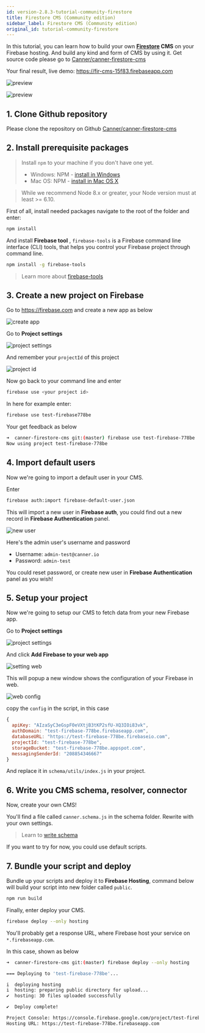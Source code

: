 ```yaml
---
id: version-2.8.3-tutorial-community-firestore
title: Firestore CMS (Community edition)
sidebar_label: Firestore CMS (Community edition)
original_id: tutorial-community-firestore
---
```


In this tutorial, you can learn how to build your own **[Firestore]((https://firebase.google.com/docs/firestore/)) CMS** on your Firebase hosting. And build any kind and form of CMS by using it. Get source code please go to [Canner/canner-firestore-cms](https://github.com/Canner/canner-firestore-cms) 

Your final result, live demo: https://fir-cms-15f83.firebaseapp.com

![preview](/docs/assets/tutorial-firebase/preview/1.png)

![preview](/docs/assets/tutorial-firebase/preview/4.png)


## 1. Clone Github repository

Please clone the repository on Github [Canner/canner-firestore-cms](https://github.com/Canner/canner-firestore-cms)

## 2. Install prerequisite packages

> Install `npm` to your machine if you don't have one yet.
> - Windows: NPM - [install in Windows](https://docs.npmjs.com/getting-started/installing-node#microsoft-windows)
> - Mac OS: NPM - [install in Mac OS X](https://docs.npmjs.com/getting-started/installing-node#apple-macos)

> While we recommend Node 8.x or greater, your Node version must at least >= 6.10.

First of all, install needed packages navigate to the root of the folder and enter:

```sh
npm install
```

And install **Firebase tool** , `firebase-tools` is a Firebase command line interface (CLI) tools, that helps you control your Firebase project through command line.

```sh
npm install -g firebase-tools
```

> Learn more about [firebase-tools](https://github.com/firebase/firebase-tools)

## 3. Create a new project on Firebase

Go to https://firebase.com and create a new app as below

![create app](/docs/assets/tutorial-firebase/create-firebase-app.png)

Go to **Project settings**

![project settings](/docs/assets/tutorial-firebase/project-settings.png)

And remember your `projectId` of this project

![project id](/docs/assets/tutorial-firebase/project-id.png)


Now go back to your command line and enter

```sh
firebase use <your project id>
```

In here for example enter:

```sh
firebase use test-firebase778be
```

Your get feedback as below

```sh
➜  canner-firestore-cms git:(master) firebase use test-firebase-778be
Now using project test-firebase-778be
```

## 4. Import default users

Now we're going to import a default user in your CMS.

Enter

```sh
firebase auth:import firebase-default-user.json
```

This will import a new user in **Firebase auth**, you could find out a new record in **Firebase Authentication** panel.

![new user](/docs/assets/tutorial-firebase/new-user.png)

Here's the admin user's username and password

- Username: `admin-test@canner.io`
- Password: `admin-test`

You could reset password, or create new user in **Firebase Authentication** panel as you wish!

## 5. Setup your project

Now we're going to setup our CMS to fetch data from your new Firebase app.

Go to **Project settings**

![project settings](/docs/assets/tutorial-firebase/project-settings.png)

And click **Add Firebase to your web app**

![setting web](/docs/assets/tutorial-firebase/setting-web.png)

This will popup a new window shows the configuration of your Firebase in web.

![web config](/docs/assets/tutorial-firebase/web-config.png)

copy the `config` in the script, in this case

```js
{
  apiKey: "AIzaSyC3eGspF0eVXtjB3tKP2sfU-XQ3IOi83vk",
  authDomain: "test-firebase-778be.firebaseapp.com",
  databaseURL: "https://test-firebase-778be.firebaseio.com",
  projectId: "test-firebase-778be",
  storageBucket: "test-firebase-778be.appspot.com",
  messagingSenderId: "208854346667"
}
```

And replace it in `schema/utils/index.js` in your project.

## 6. Write you CMS schema, resolver, connector

Now, create your own CMS!

You'll find a file called `canner.schema.js` in the schema folder. Rewrite with your own settings.

> Learn to [write schema](schema-overview.md)

If you want to try for now, you could use default scripts.


## 7. Bundle your script and deploy

Bundle up your scripts and deploy it to **Firebase Hosting**, command below will build your script into new folder called `public`.

```sh
npm run build
```

Finally, enter deploy your CMS.

```sh
firebase deploy --only hosting
```

You'll probably get a response URL, where Firebase host your service on `*.firebaseapp.com`.

In this case, shown as below

```sh
➜  canner-firestore-cms git:(master) firebase deploy --only hosting

=== Deploying to 'test-firebase-778be'...

i  deploying hosting
i  hosting: preparing public directory for upload...
✔  hosting: 30 files uploaded successfully

✔  Deploy complete!

Project Console: https://console.firebase.google.com/project/test-firebase-778be/overview
Hosting URL: https://test-firebase-778be.firebaseapp.com
```
